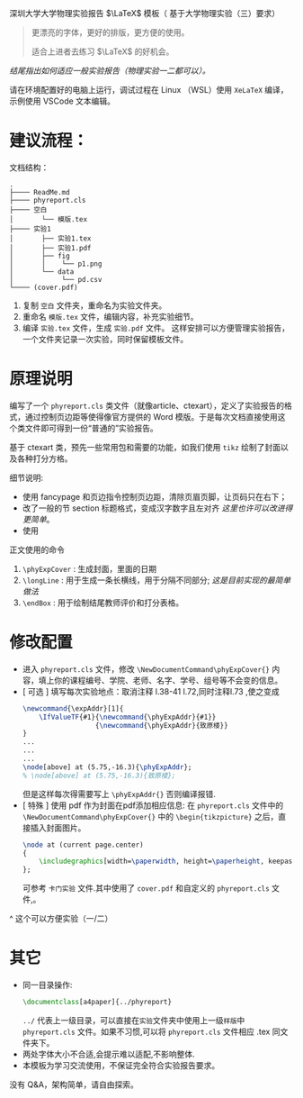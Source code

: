 深圳大学大学物理实验报告 $\LaTeX$ 模板（
基于大学物理实验（三）要求）

> 更漂亮的字体，更好的排版，更方便的使用。
> 
> 适合上进者去练习 $\LaTeX$ 的好机会。


*结尾指出如何适应一般实验报告（物理实验一二都可以）。*

请在环境配置好的电脑上运行，调试过程在 Linux （WSL）使用 `XeLaTeX` 编译，示例使用 VSCode 文本编辑。

# 建议流程：
文档结构：
```shell
.
├──── ReadMe.md
├──── phyreport.cls
├──── 空白
│       └── 模版.tex
├──── 实验1
│       ├── 实验1.tex
│       ├── 实验1.pdf
│       ├── fig
│       │    └── p1.png
│       └── data
│            └── pd.csv
└──── (cover.pdf)
```
1. 复制 `空白` 文件夹，重命名为实验文件夹。
2. 重命名 `模版.tex` 文件，编辑内容，补充实验细节。
3. 编译 `实验.tex` 文件，生成 `实验.pdf` 文件。
这样安排可以方便管理实验报告，一个文件夹记录一次实验，同时保留模板文件。
<!-- # 实现功能：
1. 实验报告封面 -->

# 原理说明
编写了一个 `phyreport.cls` 类文件（就像article、ctexart），定义了实验报告的格式，通过控制页边距等使得像官方提供的 Word 模版。于是每次文档直接使用这个类文件即可得到一份“普通的”实验报告。

基于 ctexart 类，预先一些常用包和需要的功能，如我们使用 `tikz` 绘制了封面以及各种打分方格。

细节说明: 
+ 使用 fancypage 和页边指令控制页边距，清除页眉页脚，让页码只在右下；
+ 改了一般的节 section 标题格式，变成汉字数字且左对齐 *这里也许可以改进得更简单*。
+ 使用

正文使用的命令
1. `\phyExpCover` : 生成封面，里面的日期
2. `\longLine` : 用于生成一条长横线，用于分隔不同部分; *这是目前实现的最简单做法*
3. `\endBox` : 用于绘制结尾教师评价和打分表格。

# 修改配置
- 进入 `phyreport.cls` 文件，修改 `\NewDocumentCommand\phyExpCover{}` 内容，填上你的课程编号、学院、老师、名字、学号、组号等不会变的信息。
- [ 可选 ] 填写每次实验地点：取消注释 l.38-41 l.72,同时注释l.73 ,使之变成
    ```latex
    \newcommand{\expAddr}[1]{
        \IfValueTF{#1}{\newcommand{\phyExpAddr}{#1}}
                      {\newcommand{\phyExpAddr}{致原楼}}
    }
    ...
    ...
    ...
    \node[above] at (5.75,-16.3){\phyExpAddr};
    % \node[above] at (5.75,-16.3){致原楼};
    ```
    但是这样每次得需要写上 `\phyExpAddr{}` 否则编译报错.
- [ 特殊 ] 使用 pdf 作为封面在pdf添加相应信息: 在 `phyreport.cls` 文件中的 `\NewDocumentCommand\phyExpCover{}` 中的 `\begin{tikzpicture}` 之后，直接插入封面图片。
    ```latex
    \node at (current page.center) 
    {
        \includegraphics[width=\paperwidth, height=\paperheight, keepaspectratio=false]{../cover.pdf};
    };
    ```
    可参考 `卡门实验` 文件.其中使用了 `cover.pdf` 和自定义的 `phyreport.cls` 文件,。

^ 这个可以方便实验（一/二）


# 其它
- 同一目录操作:
     ```latex
    \documentclass[a4paper]{../phyreport}
    ```
    `../` 代表上一级目录，可以直接在`实验`文件夹中使用上一级`样版`中`phyreport.cls` 文件。如果不习惯,可以将 `phyreport.cls` 文件相应 .tex 同文件夹下。
- 两处字体大小不合适,会提示难以适配,不影响整体.
- 本模板为学习交流使用，不保证完全符合实验报告要求。

没有 Q&A，架构简单，请自由探索。